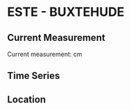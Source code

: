 # ESTE - BUXTEHUDE

## Current Measurement

Current measurement: <Value topic="rivers/pegel-online/ESTE/BUXTEHUDE/measurementValue"/> cm

## Time Series

<TimeSeries topic="rivers/pegel-online/ESTE/BUXTEHUDE/measurementValue" period="week" />

## Location

<WorldMap>
  <Marker lat="53.48044963271465" lon="9.703368910151168" labelTopic="rivers/pegel-online/ESTE/BUXTEHUDE" />
</WorldMap>
